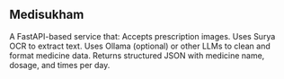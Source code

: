 ## Medisukham
A FastAPI-based service that:
Accepts prescription images.
Uses Surya OCR to extract text.
Uses Ollama (optional) or other LLMs to clean and format medicine data.
Returns structured JSON with medicine name, dosage, and times per day.
